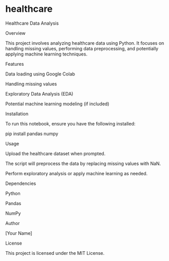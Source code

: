 # healthcare
Healthcare Data Analysis

Overview

This project involves analyzing healthcare data using Python. It focuses on handling missing values, performing data preprocessing, and potentially applying machine learning techniques.

Features

Data loading using Google Colab

Handling missing values

Exploratory Data Analysis (EDA)

Potential machine learning modeling (if included)

Installation

To run this notebook, ensure you have the following installed:

pip install pandas numpy

Usage

Upload the healthcare dataset when prompted.

The script will preprocess the data by replacing missing values with NaN.

Perform exploratory analysis or apply machine learning as needed.

Dependencies

Python

Pandas

NumPy

Author

[Your Name]

License

This project is licensed under the MIT License.

